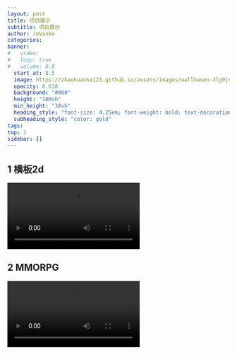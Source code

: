 ```yaml
---
layout: post
title: 项目展示 
subtitle: 项目展示 
author: JoVanko
categories: 
banner:
#   video: 
#   loop: true
#   volume: 0.8
  start_at: 8.5
  image: https://zhaohuanke123.github.io/assets/images/wallhaven-3lg9jv.jpg
  opacity: 0.618
  background: "#000"
  height: "100vh"
  min_height: "38vh"
  heading_style: "font-size: 4.25em; font-weight: bold; text-decoration: underline"
  subheading_style: "color: gold"
tags: 
top: 1
sidebar: []
---
```

## 1 横板2d

<video controls="" >
  <source src="https://zhaohuanke123.github.io/assets/videos/横板2D.mkv" type="video/mkv" />
</video>
 

## 2 MMORPG

<!-- 视频 -->
<video controls="" >
  <source id="mkv" src="https://zhaohuanke123.github.io/assets/videos/MMORPG.mkv" type="video/mkv"/>
</video>
